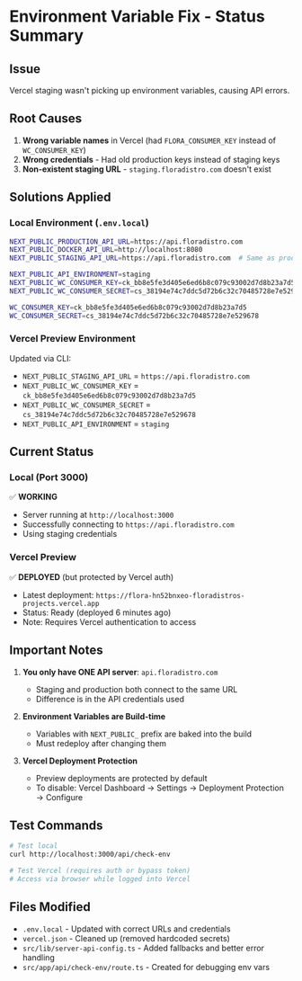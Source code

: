 # Environment Variable Fix - Status Summary

## Issue
Vercel staging wasn't picking up environment variables, causing API errors.

## Root Causes
1. **Wrong variable names** in Vercel (had `FLORA_CONSUMER_KEY` instead of `WC_CONSUMER_KEY`)
2. **Wrong credentials** - Had old production keys instead of staging keys
3. **Non-existent staging URL** - `staging.floradistro.com` doesn't exist

## Solutions Applied

### Local Environment (`.env.local`)
```bash
NEXT_PUBLIC_PRODUCTION_API_URL=https://api.floradistro.com
NEXT_PUBLIC_DOCKER_API_URL=http://localhost:8080
NEXT_PUBLIC_STAGING_API_URL=https://api.floradistro.com  # Same as production

NEXT_PUBLIC_API_ENVIRONMENT=staging
NEXT_PUBLIC_WC_CONSUMER_KEY=ck_bb8e5fe3d405e6ed6b8c079c93002d7d8b23a7d5
NEXT_PUBLIC_WC_CONSUMER_SECRET=cs_38194e74c7ddc5d72b6c32c70485728e7e529678

WC_CONSUMER_KEY=ck_bb8e5fe3d405e6ed6b8c079c93002d7d8b23a7d5
WC_CONSUMER_SECRET=cs_38194e74c7ddc5d72b6c32c70485728e7e529678
```

### Vercel Preview Environment
Updated via CLI:
- `NEXT_PUBLIC_STAGING_API_URL` = `https://api.floradistro.com`
- `NEXT_PUBLIC_WC_CONSUMER_KEY` = `ck_bb8e5fe3d405e6ed6b8c079c93002d7d8b23a7d5`
- `NEXT_PUBLIC_WC_CONSUMER_SECRET` = `cs_38194e74c7ddc5d72b6c32c70485728e7e529678`
- `NEXT_PUBLIC_API_ENVIRONMENT` = `staging`

## Current Status

### Local (Port 3000)
✅ **WORKING**
- Server running at `http://localhost:3000`
- Successfully connecting to `https://api.floradistro.com`
- Using staging credentials

### Vercel Preview
✅ **DEPLOYED** (but protected by Vercel auth)
- Latest deployment: `https://flora-hn52bnxeo-floradistros-projects.vercel.app`
- Status: Ready (deployed 6 minutes ago)
- Note: Requires Vercel authentication to access

## Important Notes

1. **You only have ONE API server**: `api.floradistro.com`
   - Staging and production both connect to the same URL
   - Difference is in the API credentials used

2. **Environment Variables are Build-time**
   - Variables with `NEXT_PUBLIC_` prefix are baked into the build
   - Must redeploy after changing them

3. **Vercel Deployment Protection**
   - Preview deployments are protected by default
   - To disable: Vercel Dashboard → Settings → Deployment Protection → Configure

## Test Commands

```bash
# Test local
curl http://localhost:3000/api/check-env

# Test Vercel (requires auth or bypass token)
# Access via browser while logged into Vercel
```

## Files Modified
- `.env.local` - Updated with correct URLs and credentials
- `vercel.json` - Cleaned up (removed hardcoded secrets)
- `src/lib/server-api-config.ts` - Added fallbacks and better error handling
- `src/app/api/check-env/route.ts` - Created for debugging env vars

